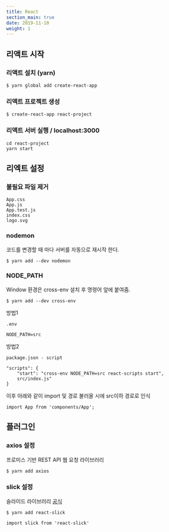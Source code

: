 ```yaml
---
title: React
section_main: true
date: 2019-11-10
weight: 1
---
```


## 리액트 시작

### 리액트 설치 (yarn)
```
$ yarn global add create-react-app
```

### 리액트 프로젝트 생성
```
$ create-react-app react-project
```

### 리액트 서버 실행 / localhost:3000
```
cd react-project
yarn start
```

## 리엑트 설정

### 불필요 파일 제거
```
App.css
App.js
App.test.js
index.css
logo.svg
```

### nodemon
코드를 변경할 때 마다 서버를 자동으로 재시작 한다.
```
$ yarn add --dev nodemon
```

### NODE_PATH

Window 환경은 cross-env 설치 후 명령어 앞에 붙여줌.
```
$ yarn add --dev cross-env
```

방법1
```
.env

NODE_PATH=src
```

방법2
```
package.json - script

"scripts": {
    "start": "cross-env NODE_PATH=src react-scripts start",
    src/index.js"
}
```

이후 아래와 같이 import 및 경로 불러올 시에 src이하 경로로 인식

```
import App from 'components/App';
```

## 플러그인

### axios 설정
프로미스 기반 REST API 웹 요청 라이브러리
```
$ yarn add axios
```

### slick 설정

슬라이드 라이브러리 [공식](http://kenwheeler.github.io/slick/)

```
$ yarn add react-slick
```

```
import slick from 'react-slick'
```